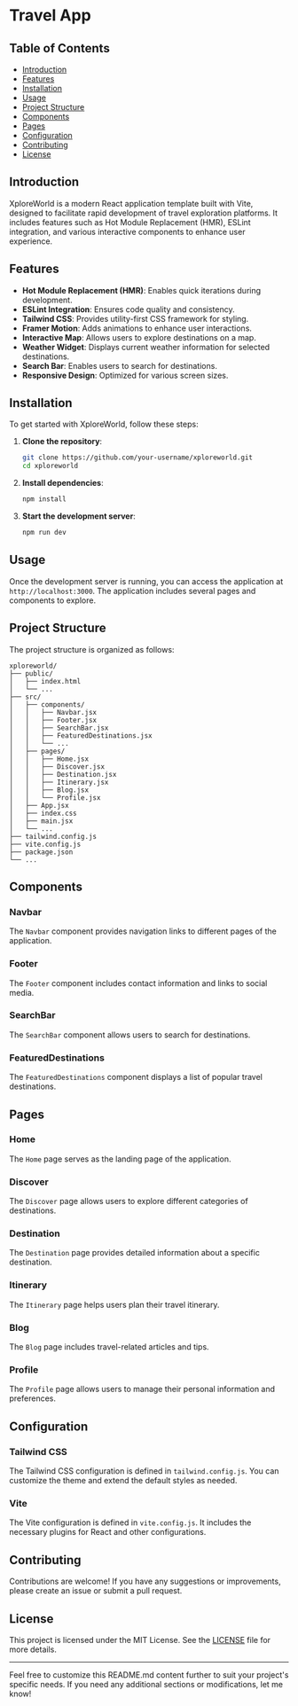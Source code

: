 # Travel App

## Table of Contents

- [Introduction](#introduction)
- [Features](#features)
- [Installation](#installation)
- [Usage](#usage)
- [Project Structure](#project-structure)
- [Components](#components)
- [Pages](#pages)
- [Configuration](#configuration)
- [Contributing](#contributing)
- [License](#license)

## Introduction

XploreWorld is a modern React application template built with Vite, designed to facilitate rapid development of travel exploration platforms. It includes features such as Hot Module Replacement (HMR), ESLint integration, and various interactive components to enhance user experience.

## Features

- **Hot Module Replacement (HMR)**: Enables quick iterations during development.
- **ESLint Integration**: Ensures code quality and consistency.
- **Tailwind CSS**: Provides utility-first CSS framework for styling.
- **Framer Motion**: Adds animations to enhance user interactions.
- **Interactive Map**: Allows users to explore destinations on a map.
- **Weather Widget**: Displays current weather information for selected destinations.
- **Search Bar**: Enables users to search for destinations.
- **Responsive Design**: Optimized for various screen sizes.

## Installation

To get started with XploreWorld, follow these steps:

1. **Clone the repository**:
    ```bash
    git clone https://github.com/your-username/xploreworld.git
    cd xploreworld
    ```

2. **Install dependencies**:
    ```bash
    npm install
    ```

3. **Start the development server**:
    ```bash
    npm run dev
    ```

## Usage

Once the development server is running, you can access the application at `http://localhost:3000`. The application includes several pages and components to explore.

## Project Structure

The project structure is organized as follows:

```
xploreworld/
├── public/
│   ├── index.html
│   └── ...
├── src/
│   ├── components/
│   │   ├── Navbar.jsx
│   │   ├── Footer.jsx
│   │   ├── SearchBar.jsx
│   │   ├── FeaturedDestinations.jsx
│   │   └── ...
│   ├── pages/
│   │   ├── Home.jsx
│   │   ├── Discover.jsx
│   │   ├── Destination.jsx
│   │   ├── Itinerary.jsx
│   │   ├── Blog.jsx
│   │   └── Profile.jsx
│   ├── App.jsx
│   ├── index.css
│   ├── main.jsx
│   └── ...
├── tailwind.config.js
├── vite.config.js
├── package.json
└── ...
```

## Components

### Navbar

The `Navbar` component provides navigation links to different pages of the application.

### Footer

The `Footer` component includes contact information and links to social media.

### SearchBar

The `SearchBar` component allows users to search for destinations.

### FeaturedDestinations

The `FeaturedDestinations` component displays a list of popular travel destinations.

## Pages

### Home

The `Home` page serves as the landing page of the application.

### Discover

The `Discover` page allows users to explore different categories of destinations.

### Destination

The `Destination` page provides detailed information about a specific destination.

### Itinerary

The `Itinerary` page helps users plan their travel itinerary.

### Blog

The `Blog` page includes travel-related articles and tips.

### Profile

The `Profile` page allows users to manage their personal information and preferences.

## Configuration

### Tailwind CSS

The Tailwind CSS configuration is defined in `tailwind.config.js`. You can customize the theme and extend the default styles as needed.

### Vite

The Vite configuration is defined in `vite.config.js`. It includes the necessary plugins for React and other configurations.

## Contributing

Contributions are welcome! If you have any suggestions or improvements, please create an issue or submit a pull request.

## License

This project is licensed under the MIT License. See the [LICENSE](LICENSE) file for more details.

---

Feel free to customize this README.md content further to suit your project's specific needs. If you need any additional sections or modifications, let me know!
